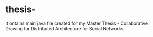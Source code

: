 # thesis-
It ontains main java file created for my Master Thesis - Collaborative Drawing for Distributed Architecture for Social Networks.
